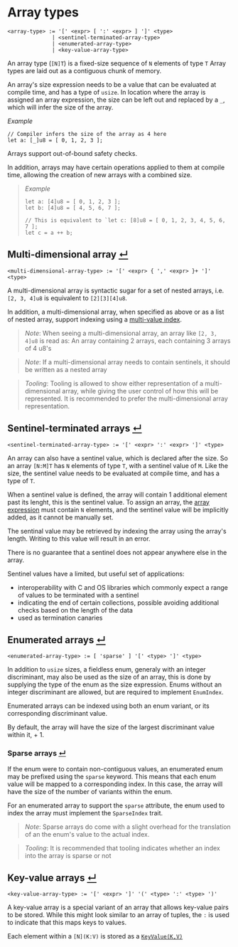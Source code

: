 # Array types
```
<array-type> := '[' <expr> [ ':' <expr> ] ']' <type>
              | <sentinel-terminated-array-type>
              | <enumerated-array-type>
              | <key-value-array-type>
```

An array type (`[N]T`) is a fixed-size sequence of `N` elements of type `T`
Array types are laid out as a contiguous chunk of memory.

An array's size expression needs to be a value that can be evaluated at compile time, and has a type of `usize`.
In location where the array is assigned an array expression, the size can be left out and replaced by a `_`, which will infer the size of the array.

_Example_
```
// Compiler infers the size of the array as 4 here
let a: [_]u8 = [ 0, 1, 2, 3 ];
```

Arrays support out-of-bound safety checks.

In addition, arrays may have certain operations applied to them at compile time, allowing the creation of new arrays with a combined size.
> _Example_
> ```
> let a: [4]u8 = [ 0, 1, 2, 3 ];
> let b: [4]u8 = [ 4, 5, 6, 7 ];
> 
> // This is equivalent to `let c: [8]u8 = [ 0, 1, 2, 3, 4, 5, 6, 7 ];
> let c = a ++ b;
> ```

## Multi-dimensional array [↵](#array-types)
```
<multi-dimensional-array-type> := '[' <expr> { ',' <expr> }+ ']' <type>
```

A multi-dimensional array is syntactic sugar for a set of nested arrays, i.e. `[2, 3, 4]u8` is equivalent to `[2][3][4]u8`.

In addition, a multi-dimensional array, when specified as above or as a list of nested array, support indexing using a [multi-value index].

> _Note_: When seeing a multi-dimensional array, an array like `[2, 3, 4]u8` is read as: An array containing 2 arrays, each containing 3 arrays of 4 u8's

> _Note_: If a multi-dimensional array needs to contain sentinels, it should be written as a nested array

> _Tooling_: Tooling is allowed to show either representation of a multi-dimensional array, while giving the user control of how this will be represented.
>            It is recommended to prefer the multi-dimensional array representation.

## Sentinel-terminated arrays [↵](#array-types)
```
<sentinel-terminated-array-type> := '[' <expr> ':' <expr> ']' <type>
```

An array can also have a sentinel value, which is declared after the size.
So an array `[N:M]T` has `N` elements of type `T`, with a sentinel value of `M`.
Like the size, the sentinel value needs to be evaluated at compile time, and has a type of `T`.

When a sentinel value is defined, the array will contain 1 additional element past its lenght, this is the sentinel value.
To assign an array, the [array expression] must contain `N` elements, and the sentinel value will be implicitly added, as it cannot be manually set.

The sentinal value may be retrieved by indexing the array using the array's length.
Writing to this value will result in an error.

There is no guarantee that a sentinel does not appear anywhere else in the array.

Sentinel values have a limited, but useful set of applications:
- interoperability with C and OS libraries which commonly expect a range of values to be terminated with a sentinel
- indicating the end of certain collections, possible avoiding additional checks based on the length of the data
- used as termination canaries

## Enumerated arrays [↵](#array-types)
```
<enumerated-array-type> := [ 'sparse' ] '[' <type> ']' <type>
```
In addition to `usize` sizes, a fieldless enum, generaly with an integer discriminant, may also be used as the size of an array, this is done by supplying the type of the enum as the size expression.
Enums without an integer discriminant are allowed, but are required to implement `EnumIndex`.

Enumerated arrays can be indexed using both an enum variant, or its corresponding discriminant value.

By default, the array will have the size of the largest discriminant value within it, + 1.

### Sparse arrays [↵](#enumerated-arrays-)

If the enum were to contain non-contiguous values, an enumerated enum may be prefixed using the `sparse` keyword.
This means that each enum value will be mapped to a corresponding index.
In this case, the array will have the size of the number of variants within the enum.

For an enumerated array to support the `sparse` attribute, the enum used to index the array must implement the `SparseIndex` trait.

> _Note_: Sparse arrays do come with a slight overhead for the translation of an the enum's value to the actual index.

> _Tooling_: It is recommended that tooling indicates whether an index into the array is sparse or not

## Key-value arrays [↵](#array-types)
```
<key-value-array-type> := '[' <expr> ']' '(' <type> ':' <type> ')'
```

A key-value array is a special variant of an array that allows key-value pairs to be stored.
While this might look similar to an array of tuples, the `:` is used to indicate that this maps keys to values.

Each element within a `[N](K:V)` is stored as a [`KeyValue(K,V)`]


[array expression]:  ../../../expressions/constructing-expressions.md#array-list-expression- "Todo: update once constructing expressions are split into multiple files"
[multi-value index]: ../../../expressions/index-expressions.md#multi-value-indices-
[`KeyValue(K,V)`]:   ../../../langauge-items.md#keyvalue- "Todo: In the future, make this refer to the correct documentation of this type"